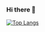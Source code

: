 ### Hi there 👋

[![Top Langs](https://github-readme-stats.vercel.app/api/top-langs/?username=Ch0wW&layout=compact&theme=vision-friendly-dark)](https://github.com/anuraghazra/github-readme-stats)

<!--
**Ch0wW/Ch0wW** is a ✨ _special_ ✨ repository because its `README.md` (this file) appears on your GitHub profile.

Here are some ideas to get you started:

- 🔭 I’m currently working on ...
- 🌱 I’m currently learning ...
- 👯 I’m looking to collaborate on ...
- 🤔 I’m looking for help with ...
- 💬 Ask me about ...
- 📫 How to reach me: ...
- 😄 Pronouns: ...
- ⚡ Fun fact: ...
-->
